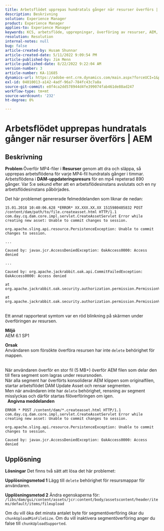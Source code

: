 ```yaml
---
title: Arbetsflödet upprepas hundratals gånger när resurser överförs | AEM
description: Beskrivning
solution: Experience Manager
product: Experience Manager
applies-to: Experience Manager
keywords: KCS, arbetsflöde, upprepningar, överföring av resurser, AEM, Adobe Experience Manager, 6.1
resolution: Resolution
internal-notes: null
bug: false
article-created-by: Husam Shunnar
article-created-date: 5/11/2022 9:09:54 PM
article-published-by: Jim Menn
article-published-date: 8/22/2022 9:22:04 AM
version-number: 3
article-number: KA-11685
dynamics-url: https://adobe-ent.crm.dynamics.com/main.aspx?forceUCI=1&pagetype=entityrecord&etn=knowledgearticle&id=b13e57af-6ed1-ec11-a7b5-00224809c399
exl-id: 04010013-a142-4adf-96a7-784fc43c7a8a
source-git-commit: e8f4ca2dd578944d4fe399074fab461de88ad247
workflow-type: tm+mt
source-wordcount: '232'
ht-degree: 0%

---
```


# Arbetsflödet upprepas hundratals gånger när resurser överförs | AEM

## Beskrivning


<b>Problem </b>
Överför MP4-filer i <b>Resurser</b> genom att dra och släppa, så upprepas arbetsflödena för varje MP4-fil hundratals gånger i timmar.
Arbetsflödena i <b>DAM-uppdateringsresurs</b> för en mp4 repeterad 890 gånger. Var 5:e sekund efter att en arbetsflödesinstans avslutats och en ny arbetsflödesinstans påbörjades.

Det här problemet genererade felmeddelanden som liknar de nedan:


```
15.01.2018 10:40:06.628 *ERROR* XX.XXX.XX.XX 1515980405832 POST /content/dam/path/to/file.createasset.html HTTP/1.1 com.day.cq.dam.core.impl.servlet.CreateAssetServlet Error while creating new asset: Unable to commit changes to session.

org.apache.sling.api.resource.PersistenceException: Unable to commit changes to session.

...

Caused by: javax.jcr.AccessDeniedException: OakAccess0000: Access denied

...

Caused by: org.apache.jackrabbit.oak.api.CommitFailedException: OakAccess0000: Access denied

at org.apache.jackrabbit.oak.security.authorization.permission.PermissionValidator.checkPermissions(PermissionValidator.java:212)

at org.apache.jackrabbit.oak.security.authorization.permission.PermissionValidator.childNodeDeleted(PermissionValidator.java:168)
```


<br>Ett annat rapporterat symtom var en röd blinkning på skärmen under överföringen av resursen.

<b>Miljö</b>
<br>AEM 6.1 SP1

<b>Orsak </b>
<br>Användaren som försökte överföra resursen har inte `delete` behörighet för mappen.

<br>När användaren överför en stor fil (5 MB+) överför AEM filen som delar den till flera segment som lagras under resursnoden.
<br>När alla segment har överförts konsoliderar AEM klippen som originalfilen, startar arbetsflödet DAM Update Asset och rensar segmenten.
<br>Men när användaren inte har `delete` behörighet, rensning av segment misslyckas och därför startas filöverföringen om igen.
<br> 
<b>Angivna meddelanden</b>



```
ERROR * POST /content/dam/*.createasset.html HTTP/1.1 com.day.cq.dam.core.impl.servlet.CreateAssetServlet Error while creating new asset: Unable to commit changes to session.

org.apache.sling.api.resource.PersistenceException: Unable to commit changes to session.

Caused by: javax.jcr.AccessDeniedException: OakAccess0000: Access denied
```



## Upplösning


<b>Lösningar</b>
Det finns två sätt att lösa det här problemet:<b> </b>

<b>Upplösningsmetod 1</b>
Lägg till `delete` behörighet för resursmappar för användaren.

<b>Upplösningsmetod 2</b>
Ändra egenskaperna för:
`/libs/dam/gui/content/assets/jcr:content/body/assetscontent/header/items/default/items/fileupload`

Om du vill öka det minsta antalet byte för segmentöverföring ökar du `chunkUploadMinFileSize`.
Om du vill inaktivera segmentöverföring anger du false till `chunkUploadSupported`.
